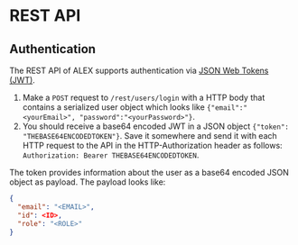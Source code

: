# REST API

## Authentication

The REST API of ALEX supports authentication via [JSON Web Tokens (JWT)][jwt].

1. Make a `POST` request to `/rest/users/login` with a HTTP body that contains a serialized user object which looks like `{"email":"<yourEmail>", "password":"<yourPassword>"}`.
2. You should receive a base64 encoded JWT in a JSON object `{"token": "THEBASE64ENCODEDTOKEN"}`. 
   Save it somewhere and send it with each HTTP request to the API in the HTTP-Authorization header as follows: `Authorization: Bearer THEBASE64ENCODEDTOKEN`.

The token provides information about the user as a base64 encoded JSON object as payload.
The payload looks like:

```JSON
{
  "email": "<EMAIL>", 
  "id": <ID>, 
  "role": "<ROLE>"
}
```


[jwt]: http://jwt.io/
